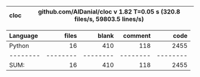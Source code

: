 cloc|github.com/AlDanial/cloc v 1.82  T=0.05 s (320.8 files/s, 59803.5 lines/s)
--- | ---

Language|files|blank|comment|code
:-------|-------:|-------:|-------:|-------:
Python|16|410|118|2455
--------|--------|--------|--------|--------
SUM:|16|410|118|2455
